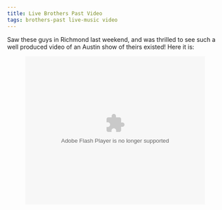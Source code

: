 ```yaml
---
title: Live Brothers Past Video
tags: brothers-past live-music video
---
```

Saw these guys in Richmond last weekend, and was thrilled to see such a well produced video of an Austin show of theirs existed! Here it is:

<div style="text-align:center;">
  <object classid="clsid:d27cdb6e-ae6d-11cf-96b8-444553540000" codebase="http://download.macromedia.com/pub/shockwave/cabs/flash/swflash.cab#version=9,0,0,0" width="420" height="345" id="flvPlayer" align="middle"><param name="allowScriptAccess" value="sameDomain" /><param name="allowFullScreen" value="false" /><param name="movie" value="http://www.roxwel.com/flashplayer/flvPlayer.swf?embed=true&site=www.roxwel.com&filename=brotherspastliveperformance&embed=true&level=" /><param name="quality" value="high" /><param name="bgcolor" value="#000000" />	<embed src="http://www.roxwel.com/flashplayer/flvPlayer.swf?embed=true&site=www.roxwel.com&filename=brotherspastliveperformance&embed=true&level=" quality="high" bgcolor="#000000" width="420" height="345" name="flvPlayer" align="middle" allowScriptAccess="sameDomain" allowFullScreen="false" type="application/x-shockwave-flash" pluginspage="http://www.macromedia.com/go/getflashplayer" /></object>
</div>